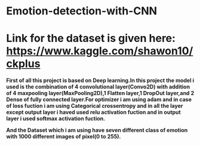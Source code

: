 # Emotion-detection-with-CNN


# Link for the dataset is given here: https://www.kaggle.com/shawon10/ckplus

**First of all this project is based on Deep learning.In this project the model i used is the combination of 4 convolutional layer(Convo2D) with addition of 4 maxpooling layer(MaxPooling2D),1 Flatten layer,1 DropOut layer,and 2 Dense of fully connected layer.For optimizer i am using adam and in case of loss fuction i am using Categorical crossentropy and in all the layer except output layer i haved used relu activation fuction and in output layer i used softmax activation fuction.**

**And the Dataset which  i am using have seven different class of emotion with 1000 different images of pixel(0 to 255).**

